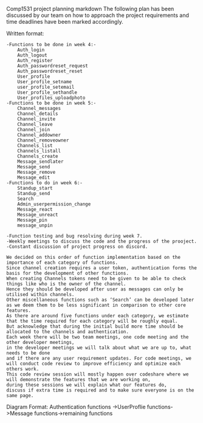 Comp1531 project planning markdown
    The following plan has been discussed by our team on how to approach the project requirements and time deadlines have been marked accordingly.

Written format:
    
    -Functions to be done in week 4:-
        Auth_login
        Auth_logout
        Auth_register
        Auth_passwordreset_request
        Auth_passwordreset_reset
        User_profile
        User_profile_setname
        user_profile_setemail
        User_profile_sethandle
        User_profiles_uploadphoto
    -Functions to be done in week 5:-
        Channel_messages
        Channel_details
        Channel_invite
        Channel_leave
        Channel_join
        Channel_addowner
        Channel_removeowner
        Channels_list
        Channels_listall
        Channels_create
        Message_sendlater
        Message_send
        Message_remove
        Message_edit
    -Functions to do in week 6:-
        Standup_start
        Standup_send
        Search
        Admin_userpermission_change
        Message_react
        Message_unreact
        Message_pin
        message_unpin

    -Function testing and bug resolving during week 7.
    -Weekly meetings to discuss the code and the progress of the prooject.
    -Constant discussion of project progress on discord.
    
    We decided on this order of function implementation based on the importance of each category of functions.
    Since channel creation requires a user token, authentication forms the basis for the development of other functions.
    When creating Channels tokens need to be given to be able to check things like who is the owner of the channel.
    Hence they should be developed after user as messages can only be utilised within channels.
    Other miscellaneous functions such as ‘Search’ can be developed later as we deem them to be less significant in comparison to other core features.
    As there are around five functions under each category, we estimate that the time required for each category will be roughly equal.
    But acknowledge that during the initial build more time should be allocated to the channels and authentication.
    Each week there will be two team meetings, one code meeting and the other developer meetings,
    in the developer meetings we will talk about what we are up to, what needs to be done
    and if there are any user requirement updates. For code meetings, we will conduct code review to improve efficiency and optimize each others work.
    This code review session will mostly happen over codeshare where we will demonstrate the features that we are working on,
    during these sessions we will explain what our features do,
    discuss if extra time is required and to make sure everyone is on the same page. 

Diagram Format:
        Authentication functions ->UserProflie functions->Message functions->remaining functions

